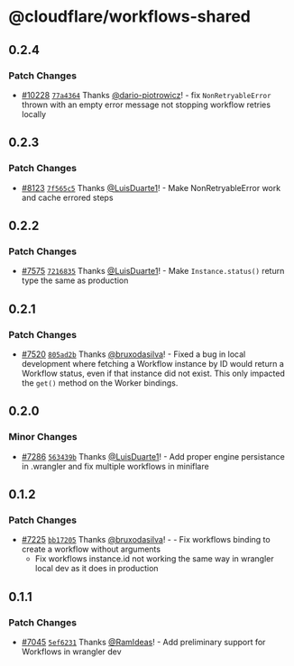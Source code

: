 # @cloudflare/workflows-shared

## 0.2.4

### Patch Changes

- [#10228](https://github.com/cloudflare/workers-sdk/pull/10228) [`77a4364`](https://github.com/cloudflare/workers-sdk/commit/77a43641c2d5eb7700adb9c3ef7bc3b04eaa3207) Thanks [@dario-piotrowicz](https://github.com/dario-piotrowicz)! - fix `NonRetryableError` thrown with an empty error message not stopping workflow retries locally

## 0.2.3

### Patch Changes

- [#8123](https://github.com/cloudflare/workers-sdk/pull/8123) [`7f565c5`](https://github.com/cloudflare/workers-sdk/commit/7f565c5c8844cd8c42137ed653e0665fa54950d1) Thanks [@LuisDuarte1](https://github.com/LuisDuarte1)! - Make NonRetryableError work and cache errored steps

## 0.2.2

### Patch Changes

- [#7575](https://github.com/cloudflare/workers-sdk/pull/7575) [`7216835`](https://github.com/cloudflare/workers-sdk/commit/7216835bf7489804905751c6b52e75a8945e7974) Thanks [@LuisDuarte1](https://github.com/LuisDuarte1)! - Make `Instance.status()` return type the same as production

## 0.2.1

### Patch Changes

- [#7520](https://github.com/cloudflare/workers-sdk/pull/7520) [`805ad2b`](https://github.com/cloudflare/workers-sdk/commit/805ad2b3959210b0d838daf789f580f329e1d7dd) Thanks [@bruxodasilva](https://github.com/bruxodasilva)! - Fixed a bug in local development where fetching a Workflow instance by ID would return a Workflow status, even if that instance did not exist. This only impacted the `get()` method on the Worker bindings.

## 0.2.0

### Minor Changes

- [#7286](https://github.com/cloudflare/workers-sdk/pull/7286) [`563439b`](https://github.com/cloudflare/workers-sdk/commit/563439bd02c450921b28d721d36be5a70897690d) Thanks [@LuisDuarte1](https://github.com/LuisDuarte1)! - Add proper engine persistance in .wrangler and fix multiple workflows in miniflare

## 0.1.2

### Patch Changes

- [#7225](https://github.com/cloudflare/workers-sdk/pull/7225) [`bb17205`](https://github.com/cloudflare/workers-sdk/commit/bb17205f1cc357cabc857ab5cad61b6a4f3b8b93) Thanks [@bruxodasilva](https://github.com/bruxodasilva)! - - Fix workflows binding to create a workflow without arguments
  - Fix workflows instance.id not working the same way in wrangler local dev as it does in production

## 0.1.1

### Patch Changes

- [#7045](https://github.com/cloudflare/workers-sdk/pull/7045) [`5ef6231`](https://github.com/cloudflare/workers-sdk/commit/5ef6231a5cefbaaef123e6e8ee899fb81fc69e3e) Thanks [@RamIdeas](https://github.com/RamIdeas)! - Add preliminary support for Workflows in wrangler dev
